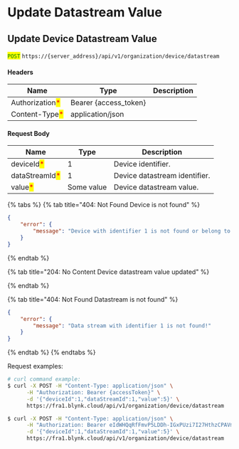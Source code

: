 # Update Datastream Value

## Update Device Datastream Value

<mark style="color:green;">`POST`</mark> `https://{server_address}/api/v1/organization/device/datastream`

#### Headers

| Name                                            | Type                   | Description |
| ----------------------------------------------- | ---------------------- | ----------- |
| Authorization<mark style="color:red;">\*</mark> | Bearer {access\_token} |             |
| Content-Type<mark style="color:red;">\*</mark>  | application/json       |             |

#### Request Body

| Name                                           | Type       | Description                   |
| ---------------------------------------------- | ---------- | ----------------------------- |
| deviceId<mark style="color:red;">\*</mark>     | 1          | Device identifier.            |
| dataStreamId<mark style="color:red;">\*</mark> | 1          | Device datastream identifier. |
| value<mark style="color:red;">\*</mark>        | Some value | Device datastream value.      |

{% tabs %}
{% tab title="404: Not Found Device is not found" %}
```json
{
    "error": {
        "message": "Device with identifier 1 is not found or belong to another organization."
    }
}
```
{% endtab %}

{% tab title="204: No Content Device datastream value updated" %}

{% endtab %}

{% tab title="404: Not Found Datastream is not found" %}
```json
{
    "error": {
        "message": "Data stream with identifier 1 is not found!"
    }
}
```
{% endtab %}
{% endtabs %}

Request examples:

```bash
# curl command example:
$ curl -X POST -H "Content-Type: application/json" \
      -H "Authorization: Bearer {accessToken}" \
      -d '{"deviceId":1,"dataStreamId":1,"value":5}' \
      https://fra1.blynk.cloud/api/v1/organization/device/datastream

$ curl -X POST -H "Content-Type: application/json" \
      -H "Authorization: Bearer eIdWHQqRfFmvP5LDDh-IGxPUzi7I27HthzCPAVmS" \
      -d '{"deviceId":1,"dataStreamId":1,"value":5}' \
      https://fra1.blynk.cloud/api/v1/organization/device/datastream
```
